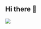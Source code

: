 ## Hi there 👋

<a href="https://github.com/PTnguyen2409/RADAR_HLK_LD2410B">
  <!-- Change the `github-readme-stats.anuraghazra1.vercel.app` to `github-readme-stats.vercel.app`  -->
  <img align="center" src="[(https://github-readme-stats.vercel.app/api/pin/?username=anuraghazra&repo=github-readme-stats)](https://github.com/anuraghazra/github-readme-stats)" />
</a> 

